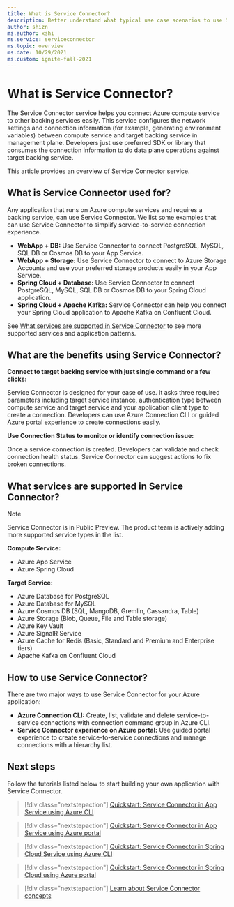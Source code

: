 ```yaml
---
title: What is Service Connector?
description: Better understand what typical use case scenarios to use Service Connector, and learn the key benefits of Service Connector.
author: shizn
ms.author: xshi
ms.service: serviceconnector
ms.topic: overview
ms.date: 10/29/2021
ms.custom: ignite-fall-2021
---
```


# What is Service Connector?

The Service Connector service helps you connect Azure compute service to other backing services easily. This service configures the network settings and connection information (for example, generating environment variables) between compute service and target backing service in management plane. Developers just use preferred SDK or library that consumes the connection information to do data plane operations against target backing service. 

This article provides an overview of Service Connector service.

## What is Service Connector used for?

Any application that runs on Azure compute services and requires a backing service, can use Service Connector. We list some examples that can use Service Connector to simplify service-to-service connection experience.

* **WebApp + DB:** Use Service Connector to connect PostgreSQL, MySQL, SQL DB or Cosmos DB to your App Service.  
* **WebApp + Storage:** Use Service Connector to connect to Azure Storage Accounts and use your preferred storage products easily in your App Service.
* **Spring Cloud + Database:** Use Service Connector to connect PostgreSQL, MySQL, SQL DB or Cosmos DB to your Spring Cloud application.
* **Spring Cloud + Apache Kafka:** Service Connector can help you connect your Spring Cloud application to Apache Kafka on Confluent Cloud.

See [What services are supported in Service Connector](#what-services-are-supported-in-service-connector) to see more supported services and application patterns.

## What are the benefits using Service Connector?

**Connect to target backing service with just single command or a few clicks:**

Service Connector is designed for your ease of use. It asks three required parameters including target service instance, authentication type between compute service and target service and your application client type to create a connection. Developers can use Azure Connection CLI or guided Azure portal experience to create connections easily.

**Use Connection Status to monitor or identify connection issue:**

Once a service connection is created. Developers can validate and check connection health status. Service Connector can suggest actions to fix broken connections.

## What services are supported in Service Connector?

> [!NOTE]
> Service Connector is in Public Preview. The product team is actively adding more supported service types in the list.

**Compute Service:**

* Azure App Service
* Azure Spring Cloud

**Target Service:**

* Azure Database for PostgreSQL
* Azure Database for MySQL
* Azure Cosmos DB (SQL, MangoDB, Gremlin, Cassandra, Table)
* Azure Storage (Blob, Queue, File and Table storage)
* Azure Key Vault
* Azure SignalR Service
* Azure Cache for Redis (Basic, Standard and Premium and Enterprise tiers)
* Apache Kafka on Confluent Cloud

## How to use Service Connector?

There are two major ways to use Service Connector for your Azure application:

* **Azure Connection CLI:** Create, list, validate and delete service-to-service connections with connection command group in Azure CLI.
* **Service Connector experience on Azure portal:** Use guided portal experience to create service-to-service connections and manage connections with a hierarchy list.

## Next steps

Follow the tutorials listed below to start building your own application with Service Connector.

> [!div class="nextstepaction"]
> [Quickstart: Service Connector in App Service using Azure CLI](./quickstart-cli-app-service-connection.md)

> [!div class="nextstepaction"]
> [Quickstart: Service Connector in App Service using Azure portal](./quickstart-portal-app-service-connection.md)

> [!div class="nextstepaction"]
> [Quickstart: Service Connector in Spring Cloud Service using Azure CLI](./quickstart-cli-spring-cloud-connection.md)

> [!div class="nextstepaction"]
> [Quickstart: Service Connector in Spring Cloud using Azure portal](./quickstart-portal-spring-cloud-connection.md)

> [!div class="nextstepaction"]
> [Learn about Service Connector concepts](./concept-service-connector-internals.md)
